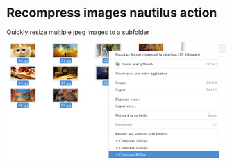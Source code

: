 # Recompress images nautilus action

Quickly resize multiple jpeg images to a subfolder

![](screenshot.jpg)

